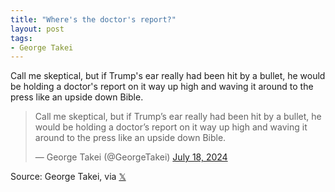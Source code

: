 ```yaml
---
title: "Where's the doctor's report?"
layout: post
tags:
- George Takei
---
```


Call me skeptical, but if Trump's ear really had been hit by a bullet, he would be holding a doctor's report on it way up high and waving it around to the press like an upside down Bible.

<blockquote class="twitter-tweet"><p lang="en" dir="ltr">Call me skeptical, but if Trump’s ear really had been hit by a bullet, he would be holding a doctor’s report on it way up high and waving it around to the press like an upside down Bible.</p>&mdash; George Takei (@GeorgeTakei) <a href="https://twitter.com/GeorgeTakei/status/1814034015550144851?ref_src=twsrc%5Etfw">July 18, 2024</a></blockquote> <script async src="https://platform.twitter.com/widgets.js" charset="utf-8"></script>

Source: George Takei, via [𝕏](https://x.com)
